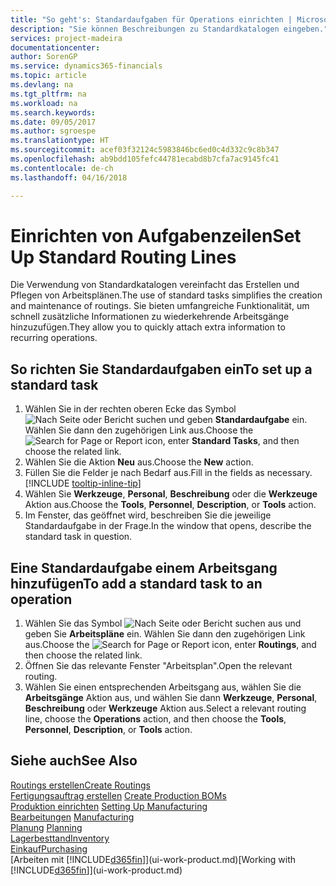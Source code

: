 ```yaml
---
title: "So geht's: Standardaufgaben für Operations einrichten | Microsoft Docs"
description: "Sie können Beschreibungen zu Standardkatalogen eingeben."
services: project-madeira
documentationcenter: 
author: SorenGP
ms.service: dynamics365-financials
ms.topic: article
ms.devlang: na
ms.tgt_pltfrm: na
ms.workload: na
ms.search.keywords: 
ms.date: 09/05/2017
ms.author: sgroespe
ms.translationtype: HT
ms.sourcegitcommit: acef03f32124c5983846bc6ed0c4d332c9c8b347
ms.openlocfilehash: ab9bdd105fefc44781ecabd8b7cfa7ac9145fc41
ms.contentlocale: de-ch
ms.lasthandoff: 04/16/2018

---
```

# <a name="set-up-standard-routing-lines"></a><span data-ttu-id="368da-103">Einrichten von Aufgabenzeilen</span><span class="sxs-lookup"><span data-stu-id="368da-103">Set Up Standard Routing Lines</span></span>
<span data-ttu-id="368da-104">Die Verwendung von Standardkatalogen vereinfacht das Erstellen und Pflegen von Arbeitsplänen.</span><span class="sxs-lookup"><span data-stu-id="368da-104">The use of standard tasks simplifies the creation and maintenance of routings.</span></span> <span data-ttu-id="368da-105">Sie bieten umfangreiche Funktionalität, um schnell zusätzliche Informationen zu wiederkehrende Arbeitsgänge hinzuzufügen.</span><span class="sxs-lookup"><span data-stu-id="368da-105">They allow you to quickly attach extra information to recurring operations.</span></span>

## <a name="to-set-up-a-standard-task"></a><span data-ttu-id="368da-106">So richten Sie Standardaufgaben ein</span><span class="sxs-lookup"><span data-stu-id="368da-106">To set up a standard task</span></span>
1. <span data-ttu-id="368da-107">Wählen Sie in der rechten oberen Ecke das Symbol ![Nach Seite oder Bericht suchen](media/ui-search/search_small.png "Nach Seite oder Bericht suchen") und geben **Standardaufgabe** ein. Wählen Sie dann den zugehörigen Link aus.</span><span class="sxs-lookup"><span data-stu-id="368da-107">Choose the ![Search for Page or Report](media/ui-search/search_small.png "Search for Page or Report icon") icon, enter **Standard Tasks**, and then choose the related link.</span></span>
2. <span data-ttu-id="368da-108">Wählen Sie die Aktion **Neu** aus.</span><span class="sxs-lookup"><span data-stu-id="368da-108">Choose the **New** action.</span></span>
3. <span data-ttu-id="368da-109">Füllen Sie die Felder je nach Bedarf aus.</span><span class="sxs-lookup"><span data-stu-id="368da-109">Fill in the fields as necessary.</span></span> [!INCLUDE [tooltip-inline-tip](includes/tooltip-inline-tip_md.md)]
4. <span data-ttu-id="368da-110">Wählen Sie **Werkzeuge**, **Personal**, **Beschreibung** oder die **Werkzeuge** Aktion aus.</span><span class="sxs-lookup"><span data-stu-id="368da-110">Choose the **Tools**, **Personnel**, **Description**, or **Tools** action.</span></span>
5. <span data-ttu-id="368da-111">Im Fenster, das geöffnet wird, beschreiben Sie die jeweilige Standardaufgabe in der Frage.</span><span class="sxs-lookup"><span data-stu-id="368da-111">In the window that opens, describe the standard task in question.</span></span>

## <a name="to-add-a-standard-task-to-an-operation"></a><span data-ttu-id="368da-112">Eine Standardaufgabe einem Arbeitsgang hinzufügen</span><span class="sxs-lookup"><span data-stu-id="368da-112">To add a standard task to an operation</span></span>
1. <span data-ttu-id="368da-113">Wählen Sie das Symbol ![Nach Seite oder Bericht suchen](media/ui-search/search_small.png "Nach Seite oder Bericht suchen") aus und geben Sie **Arbeitspläne** ein. Wählen Sie dann den zugehörigen Link aus.</span><span class="sxs-lookup"><span data-stu-id="368da-113">Choose the ![Search for Page or Report](media/ui-search/search_small.png "Search for Page or Report icon") icon, enter **Routings**, and then choose the related link.</span></span>
2. <span data-ttu-id="368da-114">Öffnen Sie das relevante Fenster "Arbeitsplan".</span><span class="sxs-lookup"><span data-stu-id="368da-114">Open the relevant routing.</span></span>
3. <span data-ttu-id="368da-115">Wählen Sie einen entsprechenden Arbeitsgang aus, wählen Sie die **Arbeitsgänge** Aktion aus, und wählen Sie dann **Werkzeuge**, **Personal**, **Beschreibung** oder **Werkzeuge** Aktion aus.</span><span class="sxs-lookup"><span data-stu-id="368da-115">Select a relevant routing line, choose the **Operations** action, and then choose the **Tools**, **Personnel**, **Description**, or **Tools** action.</span></span>

## <a name="see-also"></a><span data-ttu-id="368da-116">Siehe auch</span><span class="sxs-lookup"><span data-stu-id="368da-116">See Also</span></span>  
[<span data-ttu-id="368da-117">Routings erstellen</span><span class="sxs-lookup"><span data-stu-id="368da-117">Create Routings</span></span>](production-how-to-create-routings.md)  
<span data-ttu-id="368da-118">[Fertigungsauftrag erstellen](production-how-to-create-production-boms.md)   </span><span class="sxs-lookup"><span data-stu-id="368da-118">[Create Production BOMs](production-how-to-create-production-boms.md)   </span></span>  
<span data-ttu-id="368da-119">[Produktion einrichten](production-configure-production-processes.md) </span><span class="sxs-lookup"><span data-stu-id="368da-119">[Setting Up Manufacturing](production-configure-production-processes.md) </span></span>  
<span data-ttu-id="368da-120">[Bearbeitungen](production-manage-manufacturing.md)  </span><span class="sxs-lookup"><span data-stu-id="368da-120">[Manufacturing](production-manage-manufacturing.md)  </span></span>  
<span data-ttu-id="368da-121">[Planung](production-planning.md) </span><span class="sxs-lookup"><span data-stu-id="368da-121">[Planning](production-planning.md) </span></span>  
[<span data-ttu-id="368da-122">Lagerbesttand</span><span class="sxs-lookup"><span data-stu-id="368da-122">Inventory</span></span>](inventory-manage-inventory.md)  
[<span data-ttu-id="368da-123">Einkauf</span><span class="sxs-lookup"><span data-stu-id="368da-123">Purchasing</span></span>](purchasing-manage-purchasing.md)  
<span data-ttu-id="368da-124">[Arbeiten mit [!INCLUDE[d365fin](includes/d365fin_md.md)]](ui-work-product.md)</span><span class="sxs-lookup"><span data-stu-id="368da-124">[Working with [!INCLUDE[d365fin](includes/d365fin_md.md)]](ui-work-product.md)</span></span>  

